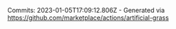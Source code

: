 Commits: 2023-01-05T17:09:12.806Z - Generated via https://github.com/marketplace/actions/artificial-grass
<br>
